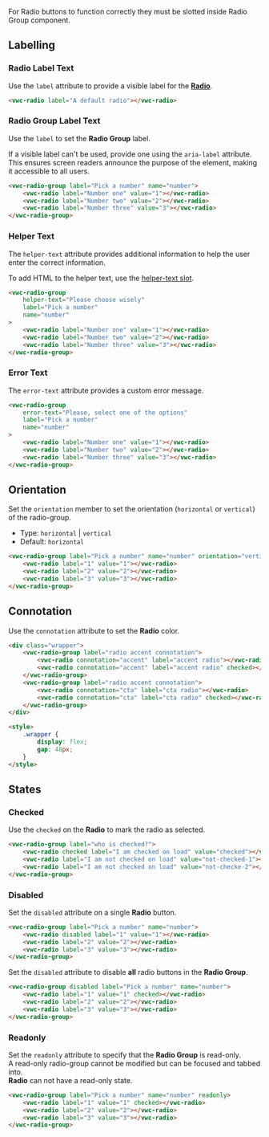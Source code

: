 For Radio buttons to function correctly they must be slotted inside Radio Group component.

## Labelling

### Radio Label Text

Use the `label` attribute to provide a visible label for the [**Radio**](/components/radio).

```html preview
<vwc-radio label="A default radio"></vwc-radio>
```

### Radio Group Label Text

Use the `label` to set the **Radio Group** label.

<vwc-note connotation="information" icon="accessibility-line" headline="Accessibility Tip">
<p>If a visible label can't be used, provide one using the <nobr><code>aria-label</code></nobr> attribute. This ensures screen readers announce the purpose of the element, making it accessible to all users.</p>
</vwc-note>

```html preview
<vwc-radio-group label="Pick a number" name="number">
	<vwc-radio label="Number one" value="1"></vwc-radio>
	<vwc-radio label="Number two" value="2"></vwc-radio>
	<vwc-radio label="Number three" value="3"></vwc-radio>
</vwc-radio-group>
```

### Helper Text

The `helper-text` attribute provides additional information to help the user enter the correct information.

To add HTML to the helper text, use the [helper-text slot](/components/radio-group/code/#helper-text-slot).

```html preview
<vwc-radio-group
	helper-text="Please choose wisely"
	label="Pick a number"
	name="number"
>
	<vwc-radio label="Number one" value="1"></vwc-radio>
	<vwc-radio label="Number two" value="2"></vwc-radio>
	<vwc-radio label="Number three" value="3"></vwc-radio>
</vwc-radio-group>
```

### Error Text

The `error-text` attribute provides a custom error message.

```html preview
<vwc-radio-group
	error-text="Please, select one of the options"
	label="Pick a number"
	name="number"
>
	<vwc-radio label="Number one" value="1"></vwc-radio>
	<vwc-radio label="Number two" value="2"></vwc-radio>
	<vwc-radio label="Number three" value="3"></vwc-radio>
</vwc-radio-group>
```

## Orientation

Set the `orientation` member to set the orientation (`horizontal` or `vertical`) of the radio-group.

- Type: `horizontal` | `vertical`
- Default: `horizontal`

```html preview
<vwc-radio-group label="Pick a number" name="number" orientation="vertical">
	<vwc-radio label="1" value="1"></vwc-radio>
	<vwc-radio label="2" value="2"></vwc-radio>
	<vwc-radio label="3" value="3"></vwc-radio>
</vwc-radio-group>
```

## Connotation

Use the `connotation` attribute to set the **Radio** color.

```html preview
<div class="wrapper">
	<vwc-radio-group label="radio accent connotation">
		<vwc-radio connotation="accent" label="accent radio"></vwc-radio>
		<vwc-radio connotation="accent" label="accent radio" checked></vwc-radio>
	</vwc-radio-group>
	<vwc-radio-group label="radio accent connotation">
		<vwc-radio connotation="cta" label="cta radio"></vwc-radio>
		<vwc-radio connotation="cta" label="cta radio" checked></vwc-radio>
	</vwc-radio-group>
</div>

<style>
	.wrapper {
		display: flex;
		gap: 48px;
	}
</style>
```

## States

### Checked

Use the `checked` on the **Radio** to mark the radio as selected.

```html preview
<vwc-radio-group label="who is checked?">
	<vwc-radio checked label="I am checked on load" value="checked"></vwc-radio>
	<vwc-radio label="I am not checked on load" value="not-checked-1"></vwc-radio>
	<vwc-radio label="I am not checked on load" value="not-checke-2"></vwc-radio>
</vwc-radio-group>
```

### Disabled

Set the `disabled` attribute on a single **Radio** button.

```html preview
<vwc-radio-group label="Pick a number" name="number">
	<vwc-radio disabled label="1" value="1"></vwc-radio>
	<vwc-radio label="2" value="2"></vwc-radio>
	<vwc-radio label="3" value="3"></vwc-radio>
</vwc-radio-group>
```

Set the `disabled` attribute to disable **all** radio buttons in the **Radio Group**.

```html preview
<vwc-radio-group disabled label="Pick a number" name="number">
	<vwc-radio label="1" value="1" checked></vwc-radio>
	<vwc-radio label="2" value="2"></vwc-radio>
	<vwc-radio label="3" value="3"></vwc-radio>
</vwc-radio-group>
```

### Readonly

Set the `readonly` attribute to specify that the **Radio Group** is read-only.  
A read-only radio-group cannot be modified but can be focused and tabbed into.  
**Radio** can not have a read-only state.

```html preview
<vwc-radio-group label="Pick a number" name="number" readonly>
	<vwc-radio label="1" value="1" checked></vwc-radio>
	<vwc-radio label="2" value="2"></vwc-radio>
	<vwc-radio label="3" value="3"></vwc-radio>
</vwc-radio-group>
```

